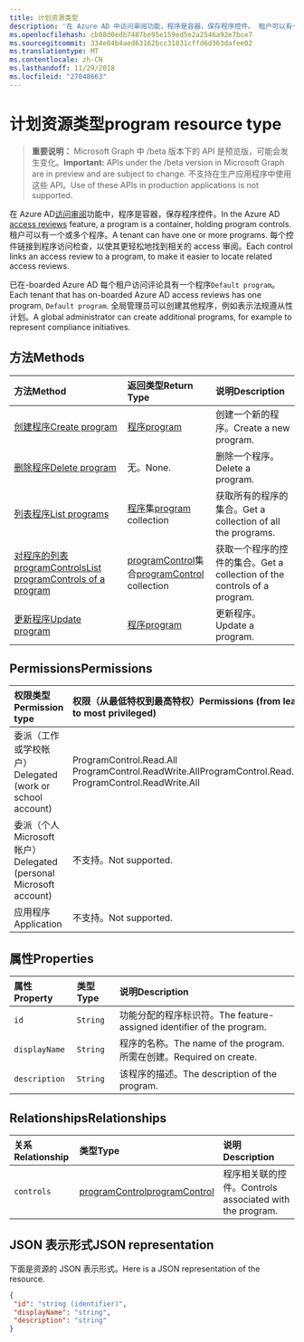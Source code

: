 ```yaml
---
title: 计划资源类型
description: '在 Azure AD 中访问审阅功能，程序是容器，保存程序控件。 租户可以有一个或多个程序。  每个控件链接到程序访问检查，以使其更轻松地找到相关的 access 审阅。  '
ms.openlocfilehash: cb08d0edb7487be95e159ed5e2a2546a92e7bce7
ms.sourcegitcommit: 334e84b4aed63162bcc31831cffd6d363dafee02
ms.translationtype: MT
ms.contentlocale: zh-CN
ms.lasthandoff: 11/29/2018
ms.locfileid: "27048663"
---
```

# <a name="program-resource-type"></a><span data-ttu-id="1ff24-105">计划资源类型</span><span class="sxs-lookup"><span data-stu-id="1ff24-105">program resource type</span></span>

> <span data-ttu-id="1ff24-106">**重要说明：** Microsoft Graph 中 /beta 版本下的 API 是预览版，可能会发生变化。</span><span class="sxs-lookup"><span data-stu-id="1ff24-106">**Important:** APIs under the /beta version in Microsoft Graph are in preview and are subject to change.</span></span> <span data-ttu-id="1ff24-107">不支持在生产应用程序中使用这些 API。</span><span class="sxs-lookup"><span data-stu-id="1ff24-107">Use of these APIs in production applications is not supported.</span></span>

<span data-ttu-id="1ff24-108">在 Azure AD[访问审阅](accessreviews-root.md)功能中，程序是容器，保存程序控件。</span><span class="sxs-lookup"><span data-stu-id="1ff24-108">In the Azure AD [access reviews](accessreviews-root.md) feature, a program is a container, holding program controls.</span></span> <span data-ttu-id="1ff24-109">租户可以有一个或多个程序。</span><span class="sxs-lookup"><span data-stu-id="1ff24-109">A tenant can have one or more programs.</span></span>  <span data-ttu-id="1ff24-110">每个控件链接到程序访问检查，以使其更轻松地找到相关的 access 审阅。</span><span class="sxs-lookup"><span data-stu-id="1ff24-110">Each control links an access review to a program, to make it easier to locate related access reviews.</span></span>  

<span data-ttu-id="1ff24-111">已在-boarded Azure AD 每个租户访问评论具有一个程序`Default program`。</span><span class="sxs-lookup"><span data-stu-id="1ff24-111">Each tenant that has on-boarded Azure AD access reviews has one program, `Default program`.</span></span>  <span data-ttu-id="1ff24-112">全局管理员可以创建其他程序，例如表示法规遵从性计划。</span><span class="sxs-lookup"><span data-stu-id="1ff24-112">A global administrator can create additional programs, for example to represent compliance initiatives.</span></span> 


## <a name="methods"></a><span data-ttu-id="1ff24-113">方法</span><span class="sxs-lookup"><span data-stu-id="1ff24-113">Methods</span></span>

| <span data-ttu-id="1ff24-114">方法</span><span class="sxs-lookup"><span data-stu-id="1ff24-114">Method</span></span>           | <span data-ttu-id="1ff24-115">返回类型</span><span class="sxs-lookup"><span data-stu-id="1ff24-115">Return Type</span></span>    |<span data-ttu-id="1ff24-116">说明</span><span class="sxs-lookup"><span data-stu-id="1ff24-116">Description</span></span>|
|:---------------|:--------|:----------|
|[<span data-ttu-id="1ff24-117">创建程序</span><span class="sxs-lookup"><span data-stu-id="1ff24-117">Create program</span></span>](../api/program-create.md) |   [<span data-ttu-id="1ff24-118">程序</span><span class="sxs-lookup"><span data-stu-id="1ff24-118">program</span></span>](program.md)   |   <span data-ttu-id="1ff24-119">创建一个新的程序。</span><span class="sxs-lookup"><span data-stu-id="1ff24-119">Create a new program.</span></span>|
|[<span data-ttu-id="1ff24-120">删除程序</span><span class="sxs-lookup"><span data-stu-id="1ff24-120">Delete program</span></span>](../api/program-delete.md) |   <span data-ttu-id="1ff24-121">无。</span><span class="sxs-lookup"><span data-stu-id="1ff24-121">None.</span></span>   |   <span data-ttu-id="1ff24-122">删除一个程序。</span><span class="sxs-lookup"><span data-stu-id="1ff24-122">Delete a program.</span></span>|
|[<span data-ttu-id="1ff24-123">列表程序</span><span class="sxs-lookup"><span data-stu-id="1ff24-123">List programs</span></span>](../api/program-list.md) |  <span data-ttu-id="1ff24-124">[程序](program.md)集</span><span class="sxs-lookup"><span data-stu-id="1ff24-124">[program](program.md) collection</span></span>|   <span data-ttu-id="1ff24-125">获取所有的程序的集合。</span><span class="sxs-lookup"><span data-stu-id="1ff24-125">Get a collection of all the programs.</span></span>|
|[<span data-ttu-id="1ff24-126">对程序的列表 programControls</span><span class="sxs-lookup"><span data-stu-id="1ff24-126">List programControls of a program</span></span>](../api/program-listcontrols.md) |      <span data-ttu-id="1ff24-127">[programControl](programcontrol.md)集合</span><span class="sxs-lookup"><span data-stu-id="1ff24-127">[programControl](programcontrol.md) collection</span></span>| <span data-ttu-id="1ff24-128">获取一个程序的控件的集合。</span><span class="sxs-lookup"><span data-stu-id="1ff24-128">Get a collection of the controls of a program.</span></span>|
|[<span data-ttu-id="1ff24-129">更新程序</span><span class="sxs-lookup"><span data-stu-id="1ff24-129">Update program</span></span>](../api/program-update.md) |   [<span data-ttu-id="1ff24-130">程序</span><span class="sxs-lookup"><span data-stu-id="1ff24-130">program</span></span>](program.md)|  <span data-ttu-id="1ff24-131">更新程序。</span><span class="sxs-lookup"><span data-stu-id="1ff24-131">Update a program.</span></span>|

## <a name="permissions"></a><span data-ttu-id="1ff24-132">Permissions</span><span class="sxs-lookup"><span data-stu-id="1ff24-132">Permissions</span></span>

|<span data-ttu-id="1ff24-133">权限类型</span><span class="sxs-lookup"><span data-stu-id="1ff24-133">Permission type</span></span>                        | <span data-ttu-id="1ff24-134">权限（从最低特权到最高特权）</span><span class="sxs-lookup"><span data-stu-id="1ff24-134">Permissions (from least to most privileged)</span></span>              |
|:--------------------------------------|:---------------------------------------------------------|
|<span data-ttu-id="1ff24-135">委派（工作或学校帐户）</span><span class="sxs-lookup"><span data-stu-id="1ff24-135">Delegated (work or school account)</span></span>     | <span data-ttu-id="1ff24-136">ProgramControl.Read.All ProgramControl.ReadWrite.All</span><span class="sxs-lookup"><span data-stu-id="1ff24-136">ProgramControl.Read.All, ProgramControl.ReadWrite.All</span></span> |
|<span data-ttu-id="1ff24-137">委派（个人 Microsoft 帐户）</span><span class="sxs-lookup"><span data-stu-id="1ff24-137">Delegated (personal Microsoft account)</span></span> | <span data-ttu-id="1ff24-138">不支持。</span><span class="sxs-lookup"><span data-stu-id="1ff24-138">Not supported.</span></span> |
|<span data-ttu-id="1ff24-139">应用程序</span><span class="sxs-lookup"><span data-stu-id="1ff24-139">Application</span></span>                            | <span data-ttu-id="1ff24-140">不支持。</span><span class="sxs-lookup"><span data-stu-id="1ff24-140">Not supported.</span></span> |


## <a name="properties"></a><span data-ttu-id="1ff24-141">属性</span><span class="sxs-lookup"><span data-stu-id="1ff24-141">Properties</span></span>
| <span data-ttu-id="1ff24-142">属性</span><span class="sxs-lookup"><span data-stu-id="1ff24-142">Property</span></span>     | <span data-ttu-id="1ff24-143">类型</span><span class="sxs-lookup"><span data-stu-id="1ff24-143">Type</span></span>   |<span data-ttu-id="1ff24-144">说明</span><span class="sxs-lookup"><span data-stu-id="1ff24-144">Description</span></span>|
|:---------------|:--------|:----------|
| `id`                        |`String`                              |  <span data-ttu-id="1ff24-145">功能分配的程序标识符。</span><span class="sxs-lookup"><span data-stu-id="1ff24-145">The feature-assigned identifier of the program.</span></span>                    |
| `displayName`               |`String`                              |  <span data-ttu-id="1ff24-146">程序的名称。</span><span class="sxs-lookup"><span data-stu-id="1ff24-146">The name of the program.</span></span>  <span data-ttu-id="1ff24-147">所需在创建。</span><span class="sxs-lookup"><span data-stu-id="1ff24-147">Required on create.</span></span>                  |
| `description`               |`String`                              |  <span data-ttu-id="1ff24-148">该程序的描述。</span><span class="sxs-lookup"><span data-stu-id="1ff24-148">The description of the program.</span></span>           |

## <a name="relationships"></a><span data-ttu-id="1ff24-149">Relationships</span><span class="sxs-lookup"><span data-stu-id="1ff24-149">Relationships</span></span>
| <span data-ttu-id="1ff24-150">关系</span><span class="sxs-lookup"><span data-stu-id="1ff24-150">Relationship</span></span> | <span data-ttu-id="1ff24-151">类型</span><span class="sxs-lookup"><span data-stu-id="1ff24-151">Type</span></span>   |<span data-ttu-id="1ff24-152">说明</span><span class="sxs-lookup"><span data-stu-id="1ff24-152">Description</span></span>|
|:---------------|:--------|:----------|
| `controls`                  |[<span data-ttu-id="1ff24-153">programControl</span><span class="sxs-lookup"><span data-stu-id="1ff24-153">programControl</span></span>](programcontrol.md) | <span data-ttu-id="1ff24-154">程序相关联的控件。</span><span class="sxs-lookup"><span data-stu-id="1ff24-154">Controls associated with the program.</span></span> |

## <a name="json-representation"></a><span data-ttu-id="1ff24-155">JSON 表示形式</span><span class="sxs-lookup"><span data-stu-id="1ff24-155">JSON representation</span></span>

<span data-ttu-id="1ff24-156">下面是资源的 JSON 表示形式。</span><span class="sxs-lookup"><span data-stu-id="1ff24-156">Here is a JSON representation of the resource.</span></span>

<!-- {
  "blockType": "resource",
  "optionalProperties": [

  ],
  "@odata.type": "microsoft.graph.program"
}-->

```json
{
 "id": "string (identifier)",
 "displayName": "string",
 "description": "string"
}

```

<!-- {
  "type": "#page.annotation",
  "description": "program resource",
  "keywords": "",
  "section": "documentation",
  "tocPath": ""
}-->